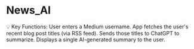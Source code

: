 # News_AI
💡 Key Functions:  User enters a Medium username.  App fetches the user's recent blog post titles (via RSS feed).  Sends those titles to ChatGPT to summarize.  Displays a single AI-generated summary to the user.
